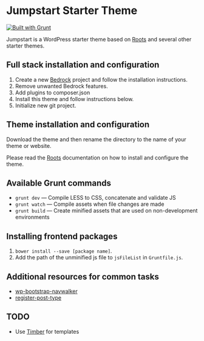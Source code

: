 # Jumpstart Starter Theme

[![Built with Grunt](https://cdn.gruntjs.com/builtwith.png)](http://gruntjs.com/)

Jumpstart is a WordPress starter theme based on [Roots](https://github.com/roots/roots/) and several other starter themes.

## Full stack installation and configuration

1. Create a new [Bedrock](https://github.com/roots/bedrock) project and follow the installation instructions.
2. Remove unwanted Bedrock features.
3. Add plugins to composer.json
4. Install this theme and follow instructions below.
5. Initialize new git project.

## Theme installation and configuration

Download the theme and then rename the directory to the name of your theme or website.

Please read the [Roots](https://github.com/roots/roots/) documentation on how to install and configure the theme.

## Available Grunt commands

* `grunt dev` — Compile LESS to CSS, concatenate and validate JS
* `grunt watch` — Compile assets when file changes are made
* `grunt build` — Create minified assets that are used on non-development environments

## Installing frontend packages

1. `bower install --save [package name]`.
2. Add the path of the unminified js file to `jsFileList` in `Gruntfile.js`.

## Additional resources for common tasks

* [wp-bootstrap-navwalker](https://github.com/twittem/wp-bootstrap-navwalker)
* [register-post-type](https://gist.github.com/justintadlock/6552000)

## TODO

* Use [Timber](https://github.com/jarednova/timber) for templates